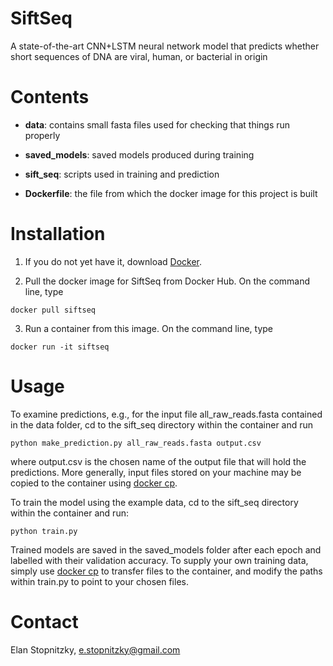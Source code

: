 # SiftSeq
A state-of-the-art CNN+LSTM neural network model that predicts whether short sequences of DNA are viral, human, or bacterial in origin

# Contents

- **data**: contains small fasta files used for checking that things run properly

- **saved_models**: saved models produced during training

- **sift_seq**: scripts used in training and prediction

- **Dockerfile**: the file from which the docker image for this project is built

# Installation

1. If you do not yet have it, download [Docker](https://www.docker.com/get-started).

2. Pull the docker image for SiftSeq from Docker Hub. On the command line, type

```shell
docker pull siftseq
```
3. Run a container from this image. On the command line, type

```shell
docker run -it siftseq
```

# Usage

To examine predictions, e.g., for the input file all_raw_reads.fasta contained in the data folder, cd to the sift_seq directory within the container and run

```shell
python make_prediction.py all_raw_reads.fasta output.csv
```

where output.csv is the chosen name of the output file that will hold the predictions. More generally, input files stored on your machine may be copied to the container using [docker cp](https://docs.docker.com/engine/reference/commandline/cp/).

To train the model using the example data, cd to the sift_seq directory within the container and run:

```shell
python train.py
```

Trained models are saved in the saved_models folder after each epoch and labelled with their validation accuracy. To supply your own training data, simply use [docker cp](https://docs.docker.com/engine/reference/commandline/cp/) to transfer files to the container, and modify the paths within train.py to point to your chosen files.

# Contact

Elan Stopnitzky, e.stopnitzky@gmail.com









